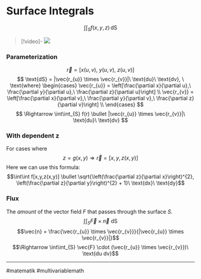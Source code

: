 # Surface Integrals

$$\int\int_{S}f(x,y,z) \,\text{dS}$$
>[!video]-
>![](https://www.youtube.com/watch?v=Gml1HT4y3_c)
### Parameterization
$$\vec{r} = [x(u,v),\ y(u,v),\ z(u,v)]$$
$$
\text{dS} = |\vec{r_{u}} \times \vec{r_{v}}|\ \text{du}\ \text{dv}, \ \text{where}
\begin{cases}
\vec{r_{u}} = \left[\frac{\partial x}{\partial u},\ \frac{\partial y}{\partial u},\ \frac{\partial z}{\partial u}\right] \\
\vec{r_{v}} = \left[\frac{\partial x}{\partial v},\ \frac{\partial y}{\partial v},\ \frac{\partial z}{\partial v}\right] \\
\end{cases}
$$
$$
\Rightarrow \int\int_{S} f(r) \bullet |\vec{r_{u}} \times \vec{r_{v}}|\ \text{du}\ \text{dv}
$$
### With dependent z
For cases where
$$z = g(x, y) \Rightarrow \vec{r} = [x, y ,z(x,y)]$$
Here we can use this formula:
$$\int\int f[x,y,z(x,y)] \bullet \sqrt{\left(\frac{\partial z}{\partial x}\right)^{2}, \left(\frac{\partial z}{\partial y}\right)^{2} + 1}\ \text{dx}\ \text{dy}$$
### Flux
The *amount* of the vector field $F$ that passes through the surface $S$.
$$\int\int_{S} \vec{F} \times \vec{n}\ \text{dS}$$
$$\vec{n} = \frac{\vec{r_{u}} \times \vec{r_{v}}}{|\vec{r_{u}} \times \vec{r_{v}}|}$$
$$\Rightarrow \int\int_{S} \vec{F} \cdot (\vec{r_{u}} \times \vec{r_{v}})\ \text{du dv}$$

---
#matematik #multivariablemath